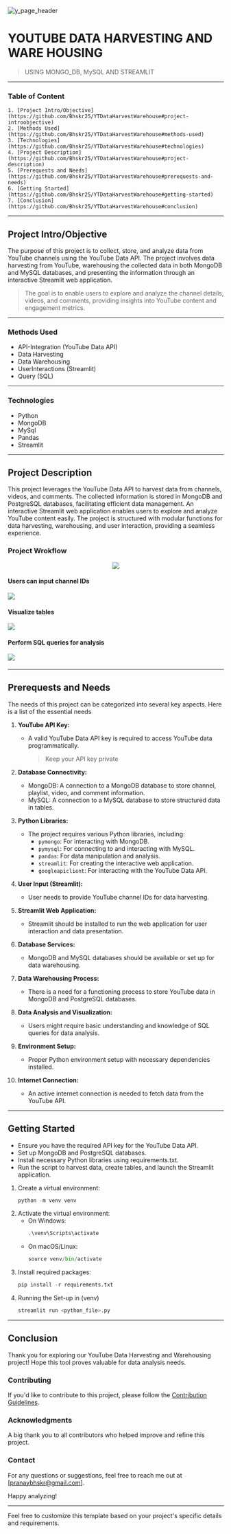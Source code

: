 ![y_page_header](https://github.com/Bhskr25/YTDataHarvestWarehouse/assets/95600191/3a39d6f6-f303-4dc6-bab6-080d9dee42b9)
#####
# YOUTUBE DATA HARVESTING AND WARE HOUSING 
> USING MONGO_DB, MySQL AND STREAMLIT
---
### Table of Content
    1. [Project Intro/Objective](https://github.com/Bhskr25/YTDataHarvestWarehouse#project-introobjective)
    2. [Methods Used](https://github.com/Bhskr25/YTDataHarvestWarehouse#methods-used)
    3. [Technologies](https://github.com/Bhskr25/YTDataHarvestWarehouse#technologies)
    4. [Project Description](https://github.com/Bhskr25/YTDataHarvestWarehouse#project-description)
    5. [Prerequests and Needs](https://github.com/Bhskr25/YTDataHarvestWarehouse#prerequests-and-needs)
    6. [Getting Started](https://github.com/Bhskr25/YTDataHarvestWarehouse#getting-started)
    7. [Conclusion](https://github.com/Bhskr25/YTDataHarvestWarehouse#conclusion)
    
    

---
## Project Intro/Objective
The purpose of this project is to collect, store, and analyze data from YouTube channels using the YouTube Data API. The project involves data harvesting from YouTube, warehousing the collected data in both MongoDB and MySQL databases, and presenting the information through an interactive Streamlit web application.
> The goal is to enable users to explore and analyze the channel details, videos, and comments, providing insights into YouTube content and engagement metrics.
---
### Methods Used
* API-Integration (YouTube Data API)
* Data Harvesting
* Data Warehousing
* UserInteractions (Streamlit)
* Query (SQL)
---
### Technologies
* Python
* MongoDB
* MySql
* Pandas
* Streamlit
---
## Project Description
This project leverages the YouTube Data API to harvest data from channels, videos, and comments. The collected information is stored in MongoDB and PostgreSQL databases, facilitating efficient data management. An interactive Streamlit web application enables users to explore and analyze YouTube content easily. The project is structured with modular functions for data harvesting, warehousing, and user interaction, providing a seamless experience.

### Project Wrokflow
<p align='center'><img src='https://github.com/Bhskr25/YTDataHarvestWarehouse/assets/95600191/3f15a9b4-cf73-482b-8f64-840fb1c53305' width='auto'></p>

#### Users can input channel IDs
  <p><img src='https://github.com/Bhskr25/YTDataHarvestWarehouse/assets/95600191/25522977-62ef-484f-b6fa-87e94d01f940' width='auto'></p>
  
#### Visualize tables
  <p><img src='https://github.com/Bhskr25/YTDataHarvestWarehouse/assets/95600191/5c64398d-103f-49a1-9124-383d73fdecc1' width='auto'></p>
  
#### Perform SQL queries for analysis
  <p><img src='https://github.com/Bhskr25/YTDataHarvestWarehouse/assets/95600191/e20ec374-8d95-42a7-b0e3-aa08251df619' width='auto'></p>
  
####
---

## Prerequests and Needs
The needs of this project can be categorized into several key aspects. Here is a list of the essential needs

1. **YouTube API Key:**
   - A valid YouTube Data API key is required to access YouTube data programmatically.
     >  Keep your API key private 

2. **Database Connectivity:**
   - MongoDB: A connection to a MongoDB database to store channel, playlist, video, and comment information.
   - MySQL: A connection to a MySQL database to store structured data in tables.

3. **Python Libraries:**
   - The project requires various Python libraries, including:
     - `pymongo`: For interacting with MongoDB.
     - `pymysql`: For connecting to and interacting with MySQL.
     - `pandas`: For data manipulation and analysis.
     - `streamlit`: For creating the interactive web application.
     - `googleapiclient`: For interacting with the YouTube Data API.

4. **User Input (Streamlit):**
   - User needs to provide YouTube channel IDs for data harvesting.

5. **Streamlit Web Application:**
   - Streamlit should be installed to run the web application for user interaction and data presentation.

6. **Database Services:**
   - MongoDB and MySQL databases should be available or set up for data warehousing.

7. **Data Warehousing Process:**
   - There is a need for a functioning process to store YouTube data in MongoDB and PostgreSQL databases.

8. **Data Analysis and Visualization:**
   - Users might require basic understanding and knowledge of SQL queries for data analysis.

9. **Environment Setup:**
    - Proper Python environment setup with necessary dependencies installed.

10. **Internet Connection:**
    - An active internet connection is needed to fetch data from the YouTube API.
---
## Getting Started
- Ensure you have the required API key for the YouTube Data API.
- Set up MongoDB and PostgreSQL databases.
- Install necessary Python libraries using requirements.txt.
- Run the script to harvest data, create tables, and launch the Streamlit application.

1. Create a virtual environment:
    ```python
    python -m venv venv
    ```
2. Activate the virtual environment:
    - On Windows:
        ```python
        .\venv\Scripts\activate
        ```
    - On macOS/Linux:
        ```python
        source venv/bin/activate
        ```
3. Install required packages:
    ```python
    pip install -r requirements.txt
    ```
4. Running the Set-up in (venv)
    ```python
    streamlit run <python_file>.py
    ```
---

## Conclusion

Thank you for exploring our YouTube Data Harvesting and Warehousing project! Hope this tool proves valuable for data analysis needs.

### Contributing

If you'd like to contribute to this project, please follow the [Contribution Guidelines](CONTRIBUTING.md).

### Acknowledgments

A big thank you to all contributors who helped improve and refine this project.

### Contact

For any questions or suggestions, feel free to reach me out at [pranaybhskr@gmail.com].

Happy analyzing!

---

Feel free to customize this template based on your project's specific details and requirements.
